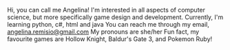 Hi, you can call me Angelina!
I'm interested in all aspects of computer science, but more specifically game design and development.
Currently, I'm learning python, c#, html and java
You can reach me through my email, angelina.remisio@gmail.com
My pronouns are she/her
Fun fact, my favourite games are Hollow Knight, Baldur's Gate 3, and Pokemon Ruby!
